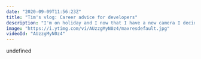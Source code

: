 ```yaml
---
date: "2020-09-09T11:56:23Z"
title: "Tim's vlog: Career advice for developers"
description: "I'm on holiday and I now that I have a new camera I decided to do my first vlog! \nIt's story time with grandpa. In this vlog I'm reflecting on my own career as a developer and I give advice on how you can advance yours. There might be some nuggets of inspiration in there for you!\n\nFollow me here:\nWebsite: https://timbenniks.dev/\nTwitter: https://twitter.com/timbenniks\nGithub: https://github.com/timbenniks\n\n#timsvlog #career #vlog"
image: "https://i.ytimg.com/vi/AUzzgMyN0z4/maxresdefault.jpg"
videoId: "AUzzgMyN0z4"
---
```


undefined
